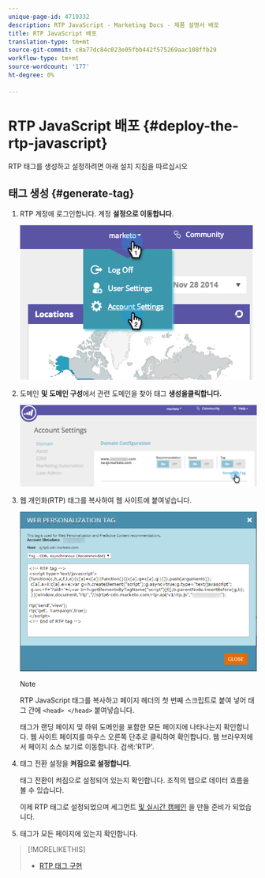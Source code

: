 ```yaml
---
unique-page-id: 4719332
description: RTP JavaScript - Marketing Docs - 제품 설명서 배포
title: RTP JavaScript 배포
translation-type: tm+mt
source-git-commit: c8a77dc84c023e05fbb442f575269aac108ffb29
workflow-type: tm+mt
source-wordcount: '177'
ht-degree: 0%

---
```



# RTP JavaScript 배포 {#deploy-the-rtp-javascript}

RTP 태그를 생성하고 설정하려면 아래 설치 지침을 따르십시오

## 태그 생성 {#generate-tag}

1. RTP 계정에 로그인합니다. 계정 **설정으로 이동합니다**.

   ![](assets/image2014-12-1-23-3a3-3a12.png)

1. 도메인 **및** **도메인 구성**&#x200B;에서 관련 도메인을 찾아 태그 **생성을클릭합니다.**

   ![](assets/image2014-12-1-23-3a5-3a35.png)

1. 웹 개인화(RTP) 태그를 복사하여 웹 사이트에 붙여넣습니다.

   ![](assets/web-personalization-tag.png)

   >[!NOTE]
   >
   >RTP JavaScript 태그를 복사하고 페이지 헤더의 첫 번째 스크립트로 붙여 넣어 태그 간에 `<head> </head>` 붙여넣습니다.

   태그가 랜딩 페이지 및 하위 도메인을 포함한 모든 페이지에 나타나는지 확인합니다. 웹 사이트 페이지를 마우스 오른쪽 단추로 클릭하여 확인합니다. 웹 브라우저에서 페이지 소스 보기로 이동합니다. 검색:&#39;RTP&#39;.

1. 태그 전환 설정을 **켜짐으로 설정합니다**.

   태그 전환이 켜짐으로 설정되어 있는지 확인합니다. 조직의 탭으로 데이터 흐름을 볼 수 있습니다.

   이제 RTP 태그로 설정되었으며 세그먼트 [및 실시간 캠페인](/help/marketo/product-docs/web-personalization/using-web-segments/create-a-basic-web-segment.md) 을 만들 준비가 되었습니다.

1. 태그가 모든 페이지에 있는지 확인합니다.

>[!MORELIKETHIS]
>
>* [RTP 태그 구현](http://docs.marketo.com/display/docs/rtp+tag+implementation)

